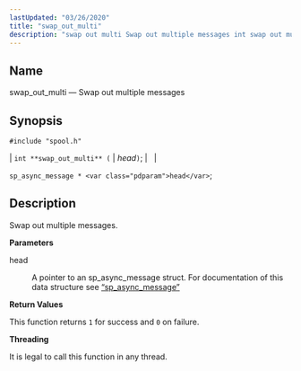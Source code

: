 ```yaml
---
lastUpdated: "03/26/2020"
title: "swap_out_multi"
description: "swap out multi Swap out multiple messages int swap out multi head sp async message head Swap out multiple messages head A pointer to an sp async message struct For documentation of this data structure see Section 68 84 sp async message This function returns 1 for success and 0..."
---
```


<a name="apis.swap_out_multi"></a> 
## Name

swap_out_multi — Swap out multiple messages

## Synopsis

`#include "spool.h"`

| `int **swap_out_multi** (` | <var class="pdparam">head</var>`)`; |   |

`sp_async_message * <var class="pdparam">head</var>`;<a name="idp62693888"></a> 
## Description

Swap out multiple messages.

**<a name="idp62695088"></a> Parameters**

<dl class="variablelist">

<dt>head</dt>

<dd>

A pointer to an sp_async_message struct. For documentation of this data structure see [“sp_async_message”](/momentum/3/3-api/structs-sp-async-message)

</dd>

</dl>

**<a name="idp62698480"></a> Return Values**

This function returns `1` for success and `0` on failure.

**<a name="idp62700288"></a> Threading**

It is legal to call this function in any thread.
